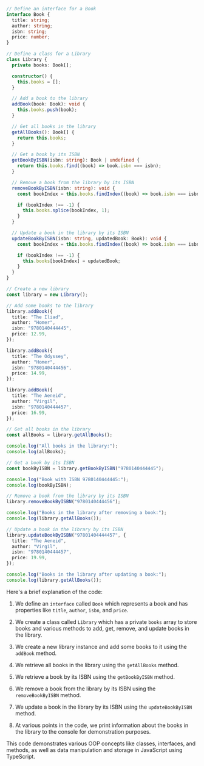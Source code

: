 ```typescript
// Define an interface for a Book
interface Book {
  title: string;
  author: string;
  isbn: string;
  price: number;
}

// Define a class for a Library
class Library {
  private books: Book[];

  constructor() {
    this.books = [];
  }

  // Add a book to the library
  addBook(book: Book): void {
    this.books.push(book);
  }

  // Get all books in the library
  getAllBooks(): Book[] {
    return this.books;
  }

  // Get a book by its ISBN
  getBookByISBN(isbn: string): Book | undefined {
    return this.books.find((book) => book.isbn === isbn);
  }

  // Remove a book from the library by its ISBN
  removeBookByISBN(isbn: string): void {
    const bookIndex = this.books.findIndex((book) => book.isbn === isbn);

    if (bookIndex !== -1) {
      this.books.splice(bookIndex, 1);
    }
  }

  // Update a book in the library by its ISBN
  updateBookByISBN(isbn: string, updatedBook: Book): void {
    const bookIndex = this.books.findIndex((book) => book.isbn === isbn);

    if (bookIndex !== -1) {
      this.books[bookIndex] = updatedBook;
    }
  }
}

// Create a new library
const library = new Library();

// Add some books to the library
library.addBook({
  title: "The Iliad",
  author: "Homer",
  isbn: "9780140444445",
  price: 12.99,
});

library.addBook({
  title: "The Odyssey",
  author: "Homer",
  isbn: "9780140444456",
  price: 14.99,
});

library.addBook({
  title: "The Aeneid",
  author: "Virgil",
  isbn: "9780140444457",
  price: 16.99,
});

// Get all books in the library
const allBooks = library.getAllBooks();

console.log("All books in the library:");
console.log(allBooks);

// Get a book by its ISBN
const bookByISBN = library.getBookByISBN("9780140444445");

console.log("Book with ISBN 9780140444445:");
console.log(bookByISBN);

// Remove a book from the library by its ISBN
library.removeBookByISBN("9780140444456");

console.log("Books in the library after removing a book:");
console.log(library.getAllBooks());

// Update a book in the library by its ISBN
library.updateBookByISBN("97801404444457", {
  title: "The Aeneid",
  author: "Virgil",
  isbn: "9780140444457",
  price: 19.99,
});

console.log("Books in the library after updating a book:");
console.log(library.getAllBooks());
```

Here's a brief explanation of the code:

1. We define an `interface` called `Book` which represents a book and has properties like `title`, `author`, `isbn`, and `price`.

2. We create a class called `Library` which has a private `books` array to store books and various methods to add, get, remove, and update books in the library.

3. We create a new library instance and add some books to it using the `addBook` method.

4. We retrieve all books in the library using the `getAllBooks` method.

5. We retrieve a book by its ISBN using the `getBookByISBN` method.

6. We remove a book from the library by its ISBN using the `removeBookByISBN` method.

7. We update a book in the library by its ISBN using the `updateBookByISBN` method.

8. At various points in the code, we print information about the books in the library to the console for demonstration purposes.

This code demonstrates various OOP concepts like classes, interfaces, and methods, as well as data manipulation and storage in JavaScript using TypeScript.